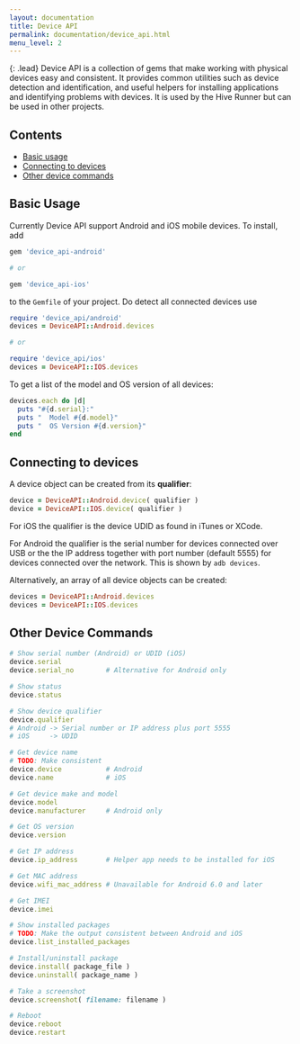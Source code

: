 ```yaml
---
layout: documentation
title: Device API
permalink: documentation/device_api.html
menu_level: 2
---
```


{: .lead}
Device API is a collection of gems that make working with physical devices easy and consistent. It provides common utilities such as device detection and identification, and useful helpers for installing applications and identifying problems with devices. It is used by the Hive Runner but can be used in other projects.

## Contents
* [Basic usage](#basic-usage)
* [Connecting to devices](#connecting-to-devices)
* [Other device commands](#other-device-commands)

## Basic Usage

Currently Device API support Android and iOS mobile devices. To install, add

```ruby
gem 'device_api-android'

# or

gem 'device_api-ios'
```

to the `Gemfile` of your project. Do detect all connected devices use

```ruby
require 'device_api/android'
devices = DeviceAPI::Android.devices

# or

require 'device_api/ios'
devices = DeviceAPI::IOS.devices
```

To get a list of the model and OS version of all devices:

```ruby
devices.each do |d|
  puts "#{d.serial}:"
  puts "  Model #{d.model}"
  puts "  OS Version #{d.version}"
end
```

## Connecting to devices

A device object can be created from its **qualifier**:

```ruby
device = DeviceAPI::Android.device( qualifier )
device = DeviceAPI::IOS.device( qualifier )
```

For iOS the qualifier is the device UDID as found in iTunes or XCode.

For Android the qualifier is the serial number for devices connected over USB
or the the IP address together with port number (default 5555) for devices
connected over the network. This is shown by `adb devices`.

Alternatively, an array of all device objects can be created:

```ruby
devices = DeviceAPI::Android.devices
devices = DeviceAPI::IOS.devices
```

## Other Device Commands

```ruby
# Show serial number (Android) or UDID (iOS)
device.serial
device.serial_no        # Alternative for Android only

# Show status
device.status

# Show device qualifier
device.qualifier
# Android -> Serial number or IP address plus port 5555
# iOS     -> UDID

# Get device name
# TODO: Make consistent
device.device           # Android
device.name             # iOS

# Get device make and model
device.model
device.manufacturer     # Android only

# Get OS version
device.version

# Get IP address
device.ip_address       # Helper app needs to be installed for iOS

# Get MAC address
device.wifi_mac_address # Unavailable for Android 6.0 and later

# Get IMEI
device.imei

# Show installed packages
# TODO: Make the output consistent between Android and iOS
device.list_installed_packages

# Install/uninstall package
device.install( package_file )
device.uninstall( package_name )

# Take a screenshot
device.screenshot( filename: filename )

# Reboot
device.reboot
device.restart
```
